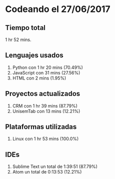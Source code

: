 # Codeando el 27/06/2017

## Tiempo total
1 hr 52 mins.

## Lenguajes usados
1. Python con 1 hr 20 mins (70.49%)
1. JavaScript con 31 mins (27.56%)
1. HTML con 2 mins (1.95%)

## Proyectos actualizados
1. CRM con 1 hr 39 mins (87.79%)
1. UnisemTab con 13 mins (12.21%)

## Plataformas utilizadas
1. Linux con 1 hr 53 mins (100.0%)

## IDEs
1. Sublime Text un total de 1:39:51 (87.79%)
1. Atom un total de 0:13:53 (12.21%)
